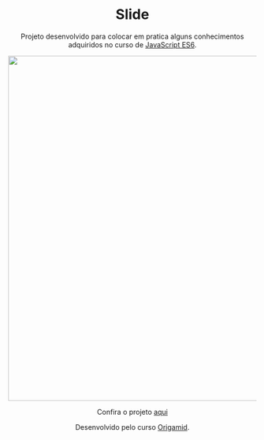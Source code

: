 <h1 align="center">Slide</h1>

<p align="center">Projeto desenvolvido para colocar em pratica alguns conhecimentos adquiridos no curso de <a href="https://https://www.origamid.com/curso/javascript-completo-es6/"> JavaScript ES6</a>.</p>


<div align="center"> 
<a href="https://viniciuslzs.github.io/slide/" target="_blank"><img src="https://user-images.githubusercontent.com/99357388/181847197-73bf8067-9f06-4629-85e2-561daaa65f21.png" width="800" height="700px"/></a>
</div>


<p align="center"> Confira o projeto <a href="https://viniciuslzs.github.io/slide/">aqui</a></p>
<p align="center">Desenvolvido pelo curso <a href='https://www.origamid.com/'>Origamid</a>.</p>
